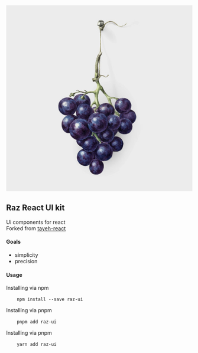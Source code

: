 ![Raz UI](assets/icon.jpg)  

## Raz React UI kit
Ui components for react  
Forked from [tayeh-react](https://github.com/PchasSoftware/tayeh-react)

#### Goals
- simplicity 
- precision 

#### Usage 
Installing via npm
```
	npm install --save raz-ui
``` 
  
Installing via pnpm
```
	pnpm add raz-ui
```   

Installing via pnpm
```
	yarn add raz-ui
```   